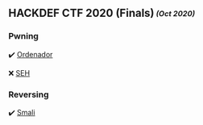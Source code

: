 ## HACKDEF CTF 2020 (Finals)<sub><sup> *(Oct 2020)*</sup></sub>

### Pwning

:heavy_check_mark: [Ordenador](https://github.com/ivanmedina/CTFs/tree/master/HACKDEF19-FINAL/CLABE)

:x: [SEH](https://github.com/ivanmedina/CTFs/tree/master/HACKDEF20-FINAL/seh)

### Reversing

:heavy_check_mark: [Smali](https://github.com/ivanmedina/CTFs/tree/master/HACKDEF20-FINAL/smali)


